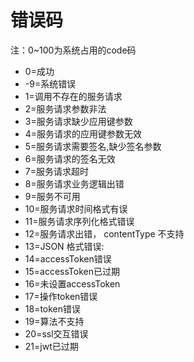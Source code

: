 # 错误码

注：0~100为系统占用的code码

- 0=成功
- -9=系统错误
- 1=调用不存在的服务请求
- 2=服务请求参数非法
- 3=服务请求缺少应用键参数
- 4=服务请求的应用键参数无效
- 5=服务请求需要签名,缺少签名参数
- 6=服务请求的签名无效
- 7=服务请求超时
- 8=服务请求业务逻辑出错
- 9=服务不可用
- 10=服务请求时间格式有误
- 11=服务请求序列化格式错误
- 12=服务请求出错， contentType 不支持
- 13=JSON 格式错误: 
- 14=accessToken错误
- 15=accessToken已过期
- 16=未设置accessToken
- 17=操作token错误
- 18=token错误
- 19=算法不支持
- 20=ssl交互错误
- 21=jwt已过期